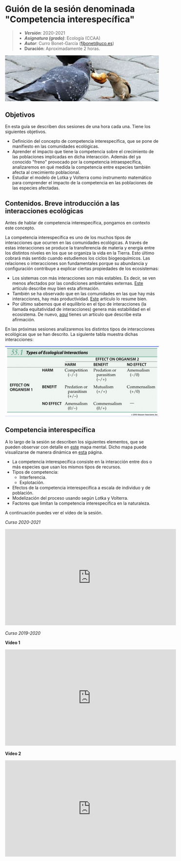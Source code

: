 # Guión de la sesión denominada "Competencia interespecífica"


> + **_Versión_**: 2020-2021
> + **_Asignatura (grado)_**: Ecología (CCAA)
> + **_Autor_**: Curro Bonet-García (fjbonet@uco.es)
> + **Duración**: Aproximadamente 2 horas.

![portada](https://github.com/aprendiendo-cosas/Te_comp_inter_ecologia_ccaa/raw/2020-2021/imagenes/competencia_inter.png)

## Objetivos 

En esta guía se describen dos sesiones de una hora cada una. Tiene los siguientes objetivos. 

 + Definición del concepto de competencia interespecífica, que se pone de manifiesto en las comunidades ecológicas.
 + Aprender el impacto que tiene la competencia sobre el crecimiento de las poblaciones implicadas en dicha interacción. Además del ya conocido "freno" provocado por la competencia intraespecífica, analizaremos en qué medida la competencia entre especies también afecta al crecimiento poblacional. 
 + Estudiar el modelo de Lotka y Volterra como instrumento matemático para comprender el impacto de la competencia en las poblaciones de las especies afectadas.

   

 ## Contenidos. Breve introducción a las interacciones ecológicas
Antes de hablar de competencia interespecífica, pongamos en contexto este concepto. 

La competencia interespecífica es uno de los muchos tipos de interacciones que ocurren en las comunidades ecológicas. A través de estas interacciones se produce la transferencia de materia y energía entre los distintos niveles en los que se organiza la vida en la Tierra. Esto último cobrará más sentido cuando estudiemos los ciclos biogeoquímicos. Las relaciones o interacciones son fundamentales porque su abundancia y configuración contribuye a explicar ciertas propiedades de los ecosistemas:

+ Los sistemas con más interacciones son más estables. Es decir, se ven menos afectados por las condiciones ambientales externas. [Este](https://github.com/aprendiendo-cosas/Te_comp_inter_ecologia_ccaa/raw/2020-2021/biblio/interacciones_estabilidad_1.pdf) artículo describe muy bien esta afirmación. 
+ También se ha observado que en las comunidades en las que hay más interacciones, hay más productividad. [Este](https://github.com/aprendiendo-cosas/Te_comp_inter_ecologia_ccaa/raw/2020-2021/biblio/interacciones_estabilidad_2.pdf) artículo lo resume bien. 
+ Por último sabemos que el equilibrio en el tipo de interacciones (la llamada equitatividad de interacciones) genera más estabilidad en el ecosistema. De nuevo, [aquí](https://github.com/aprendiendo-cosas/Te_comp_inter_ecologia_ccaa/raw/2020-2021/biblio/interacciones_estabilidad_3.pdf) tienes un artículo que describe esta afirmación. 

En las próximas sesiones analizaremos los distintos tipos de interacciones ecológicas que se han descrito. La siguiente tabla muestra dichas interacciones:



![interacciones](https://github.com/aprendiendo-cosas/Te_comp_inter_ecologia_ccaa/raw/2020-2021/presentacion/images/tipos_interacciones.png)



## Competencia interespecífica 

A lo largo de la sesión se describen los siguientes elementos, que se pueden observar con detalle en [este](https://github.com/aprendiendo-cosas/Te_comp_inter_ecologia_ccaa/raw/2020-2021/presentacion/competencia_interespecifica.xmind) mapa mental. Dicho mapa puede visualizarse de manera dinámica en [esta](https://rawcdn.githack.com/aprendiendo-cosas/Te_comp_inter_ecologia_ccaa/2020-2021/guion_competencia_interespecifica.html) página. 

+ La competencia interespecífica consiste en la interacción entre dos o más especies que usan los mismos tipos de recursos.
+ Tipos de competencia:
  + Interferencia.
  + Explotación.
+ Efectos de la competencia interespecífica a escala de individuo y de población.
+ Modelización del proceso usando según Lotka y Volterra.
+ Factores que limitan la competencia interespecífica en la naturaleza.

A continuación puedes ver el vídeo de la sesión.



*Curso 2020-2021*


<iframe width="560" height="315" src="https://www.youtube.com/embed/EB8dz0eWA9A" title="YouTube video player" frameborder="0" allow="accelerometer; autoplay; clipboard-write; encrypted-media; gyroscope; picture-in-picture" allowfullscreen></iframe>



*Curso 2019-2020*

**Vídeo 1**

<iframe width="560" height="315" src="https://www.youtube.com/embed/VXQx5w1LoTw" title="YouTube video player" frameborder="0" allow="accelerometer; autoplay; clipboard-write; encrypted-media; gyroscope; picture-in-picture" allowfullscreen></iframe>



**Vídeo 2**

<iframe width="560" height="315" src="https://www.youtube.com/embed/CzvOxSdFmuY" title="YouTube video player" frameborder="0" allow="accelerometer; autoplay; clipboard-write; encrypted-media; gyroscope; picture-in-picture" allowfullscreen></iframe>